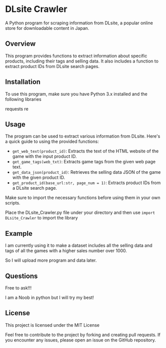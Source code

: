 # DLsite Crawler

A Python program for scraping information from DLsite, a popular online store for downloadable content in Japan.

## Overview

This program provides functions to extract information about specific products, including their tags and selling data. It also includes a function to extract product IDs from DLsite search pages.

## Installation

To use this program, make sure you have Python 3.x installed and the following libraries

requests
re


## Usage

The program can be used to extract various information from DLsite. Here's a quick guide to using the provided functions:

- `get_web_text(product_id)`: Extracts the text of the HTML website of the game with the input product ID.
- `get_game_tags(web_txt)`: Extracts game tags from the given web page text.
- `get_data_json(product_id)`: Retrieves the selling data JSON of the game with the given product ID.
- `get_product_id(base_url:str, page_num = 1)`: Extracts product IDs from a DLsite search page.

Make sure to import the necessary functions before using them in your own scripts.

Place the DLsite_Crawler.py file under your directory and then use `import DLsite_Crawler` to import the library

## Example

I am currently using it to make a dataset includes all the selling data and tags of all the games with a higher sales number over 1000.

So I will upload more program and data later.

## Questions

Free to ask!!!

I am a Noob in python but I will try my best!

## License

This project is licensed under the MIT License

Feel free to contribute to the project by forking and creating pull requests. If you encounter any issues, please open an issue on the GitHub repository.
